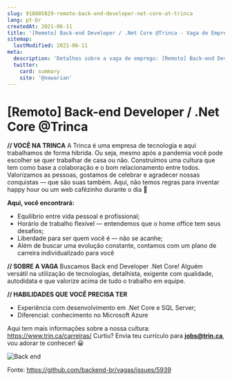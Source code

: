 ```yaml
---
slug: 918805829-remoto-back-end-developer-net-core-at-trinca
lang: pt-br
createdAt: 2021-06-11
title: '[Remoto] Back-end Developer / .Net Core @Trinca - Vaga de Emprego'
sitemap:
  lastModified: 2021-06-11
meta:
  description: 'Detalhes sobre a vaga de emprego: [Remoto] Back-end Developer / .Net Core @Trinca'
  twitter:
    card: summary
    site: '@nawarian'
---
```


# [Remoto] Back-end Developer / .Net Core @Trinca

**// VOCÊ NA TRINCA**
A Trinca é uma empresa de tecnologia e aqui trabalhamos de forma hibrida. Ou seja, mesmo após a pandemia você pode escolher se quer trabalhar de casa ou não. Construímos uma cultura que tem como base a colaboração e o bom relacionamento entre todos.
Valorizamos as pessoas, gostamos de celebrar e agradecer nossas conquistas — que são suas também. Aqui, não temos regras para inventar happy hour ou um web cafézinho durante o dia 💛

**Aqui, você encontrará:**
- Equilíbrio entre vida pessoal e profissional;
- Horário de trabalho flexível — entendemos que o home office tem seus desafios;
- Liberdade para ser quem você é — não se acanhe;
- Além de buscar uma evolução constante, contamos com um plano de carreira individualizado para você

**// SOBRE A VAGA**
Buscamos Back end Developer .Net Core! Alguém versátil na utilização de tecnologias, detalhista, exigente com qualidade, autodidata e que valorize acima de tudo o trabalho em equipe.

**// HABILIDADES QUE VOCÊ PRECISA TER**

- Experiência com desenvolvimento em .Net Core e SQL Server;
- Diferencial: conhecimento no Microsoft Azure

Aqui tem mais informações sobre a nossa cultura: https://www.trin.ca/carreiras/
Curtiu? Envia teu currículo para **jobs@trin.ca**, vou adorar te conhecer! 😀

![Back end](https://user-images.githubusercontent.com/66493175/121700156-0019ba00-caa6-11eb-9863-8de597d684e1.png)



Fonte: https://github.com/backend-br/vagas/issues/5939